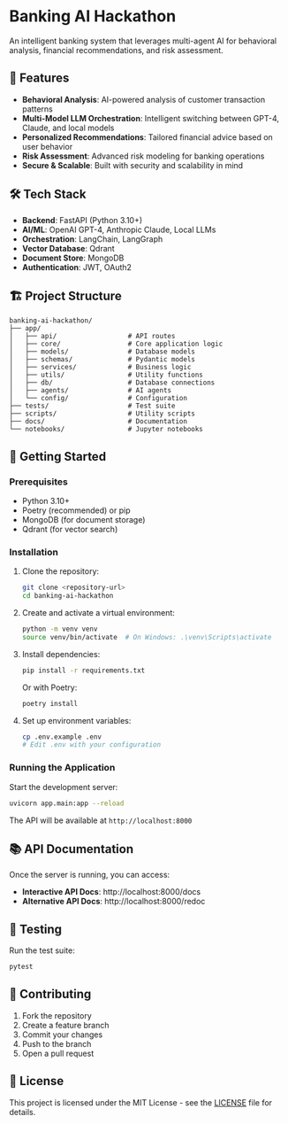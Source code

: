 # Banking AI Hackathon

An intelligent banking system that leverages multi-agent AI for behavioral analysis, financial recommendations, and risk assessment.

## 🚀 Features

- **Behavioral Analysis**: AI-powered analysis of customer transaction patterns
- **Multi-Model LLM Orchestration**: Intelligent switching between GPT-4, Claude, and local models
- **Personalized Recommendations**: Tailored financial advice based on user behavior
- **Risk Assessment**: Advanced risk modeling for banking operations
- **Secure & Scalable**: Built with security and scalability in mind

## 🛠️ Tech Stack

- **Backend**: FastAPI (Python 3.10+)
- **AI/ML**: OpenAI GPT-4, Anthropic Claude, Local LLMs
- **Orchestration**: LangChain, LangGraph
- **Vector Database**: Qdrant
- **Document Store**: MongoDB
- **Authentication**: JWT, OAuth2

## 🏗️ Project Structure

```
banking-ai-hackathon/
├── app/
│   ├── api/                  # API routes
│   ├── core/                 # Core application logic
│   ├── models/               # Database models
│   ├── schemas/              # Pydantic models
│   ├── services/             # Business logic
│   ├── utils/                # Utility functions
│   ├── db/                   # Database connections
│   ├── agents/               # AI agents
│   └── config/               # Configuration
├── tests/                    # Test suite
├── scripts/                  # Utility scripts
├── docs/                     # Documentation
└── notebooks/                # Jupyter notebooks
```

## 🚀 Getting Started

### Prerequisites

- Python 3.10+
- Poetry (recommended) or pip
- MongoDB (for document storage)
- Qdrant (for vector search)

### Installation

1. Clone the repository:
   ```bash
   git clone <repository-url>
   cd banking-ai-hackathon
   ```

2. Create and activate a virtual environment:
   ```bash
   python -m venv venv
   source venv/bin/activate  # On Windows: .\venv\Scripts\activate
   ```

3. Install dependencies:
   ```bash
   pip install -r requirements.txt
   ```
   
   Or with Poetry:
   ```bash
   poetry install
   ```

4. Set up environment variables:
   ```bash
   cp .env.example .env
   # Edit .env with your configuration
   ```

### Running the Application

Start the development server:
```bash
uvicorn app.main:app --reload
```

The API will be available at `http://localhost:8000`

## 📚 API Documentation

Once the server is running, you can access:

- **Interactive API Docs**: http://localhost:8000/docs
- **Alternative API Docs**: http://localhost:8000/redoc

## 🧪 Testing

Run the test suite:
```bash
pytest
```

## 🤝 Contributing

1. Fork the repository
2. Create a feature branch
3. Commit your changes
4. Push to the branch
5. Open a pull request

## 📄 License

This project is licensed under the MIT License - see the [LICENSE](LICENSE) file for details.
